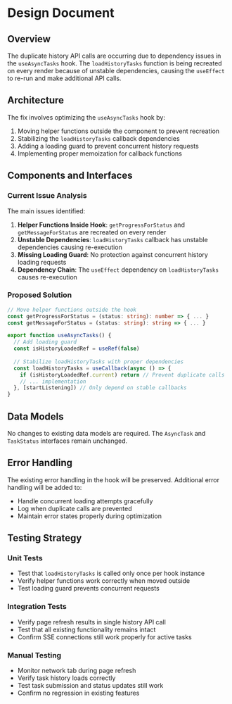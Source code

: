 # Design Document

## Overview

The duplicate history API calls are occurring due to dependency issues in the `useAsyncTasks` hook. The `loadHistoryTasks` function is being recreated on every render because of unstable dependencies, causing the `useEffect` to re-run and make additional API calls.

## Architecture

The fix involves optimizing the `useAsyncTasks` hook by:
1. Moving helper functions outside the component to prevent recreation
2. Stabilizing the `loadHistoryTasks` callback dependencies
3. Adding a loading guard to prevent concurrent history requests
4. Implementing proper memoization for callback functions

## Components and Interfaces

### Current Issue Analysis

The main issues identified:

1. **Helper Functions Inside Hook**: `getProgressForStatus` and `getMessageForStatus` are recreated on every render
2. **Unstable Dependencies**: `loadHistoryTasks` callback has unstable dependencies causing re-execution
3. **Missing Loading Guard**: No protection against concurrent history loading requests
4. **Dependency Chain**: The `useEffect` dependency on `loadHistoryTasks` causes re-execution

### Proposed Solution

```typescript
// Move helper functions outside the hook
const getProgressForStatus = (status: string): number => { ... }
const getMessageForStatus = (status: string): string => { ... }

export function useAsyncTasks() {
  // Add loading guard
  const isHistoryLoadedRef = useRef(false)
  
  // Stabilize loadHistoryTasks with proper dependencies
  const loadHistoryTasks = useCallback(async () => {
    if (isHistoryLoadedRef.current) return // Prevent duplicate calls
    // ... implementation
  }, [startListening]) // Only depend on stable callbacks
}
```

## Data Models

No changes to existing data models are required. The `AsyncTask` and `TaskStatus` interfaces remain unchanged.

## Error Handling

The existing error handling in the hook will be preserved. Additional error handling will be added to:
- Handle concurrent loading attempts gracefully
- Log when duplicate calls are prevented
- Maintain error states properly during optimization

## Testing Strategy

### Unit Tests
- Test that `loadHistoryTasks` is called only once per hook instance
- Verify helper functions work correctly when moved outside
- Test loading guard prevents concurrent requests

### Integration Tests  
- Verify page refresh results in single history API call
- Test that all existing functionality remains intact
- Confirm SSE connections still work properly for active tasks

### Manual Testing
- Monitor network tab during page refresh
- Verify task history loads correctly
- Test task submission and status updates still work
- Confirm no regression in existing features